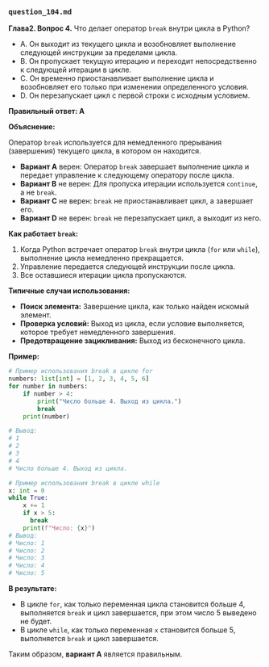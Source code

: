 ### `question_104.md`

**Глава2. Вопрос 4.** Что делает оператор `break` внутри цикла в Python?

- A.  Он выходит из текущего цикла и возобновляет выполнение следующей инструкции за пределами цикла.
- B.  Он пропускает текущую итерацию и переходит непосредственно к следующей итерации в цикле.
- C.  Он временно приостанавливает выполнение цикла и возобновляет его только при изменении определенного условия.
- D.  Он перезапускает цикл с первой строки с исходным условием.

**Правильный ответ: A**

**Объяснение:**

Оператор `break` используется для немедленного прерывания (завершения) текущего цикла, в котором он находится.

*   **Вариант A** верен: Оператор `break` завершает выполнение цикла и передает управление к следующему оператору после цикла.
*   **Вариант B** не верен: Для пропуска итерации используется `continue`, а не `break`.
*   **Вариант C** не верен: `break` не приостанавливает цикл, а завершает его.
*   **Вариант D** не верен:  `break` не перезапускает цикл, а выходит из него.

**Как работает `break`:**

1.  Когда Python встречает оператор `break` внутри цикла (`for` или `while`), выполнение цикла немедленно прекращается.
2.  Управление передается следующей инструкции после цикла.
3.  Все оставшиеся итерации цикла пропускаются.

**Типичные случаи использования:**

*   **Поиск элемента:** Завершение цикла, как только найден искомый элемент.
*   **Проверка условий:** Выход из цикла, если условие выполняется, которое требует немедленного завершения.
*   **Предотвращение зацикливания:** Выход из бесконечного цикла.

**Пример:**

```python
# Пример использования break в цикле for
numbers: list[int] = [1, 2, 3, 4, 5, 6]
for number in numbers:
    if number > 4:
        print("Число больше 4. Выход из цикла.")
        break
    print(number)

# Вывод:
# 1
# 2
# 3
# 4
# Число больше 4. Выход из цикла.

# Пример использования break в цикле while
x: int = 0
while True:
    x += 1
    if x > 5:
      break
    print(f"Число: {x}")
# Вывод:
# Число: 1
# Число: 2
# Число: 3
# Число: 4
# Число: 5
```

**В результате:**
*   В цикле `for`, как только переменная цикла становится больше 4, выполняется `break` и цикл завершается, при этом число 5 выведено не будет.
*   В цикле `while`, как только переменная `x` становится больше 5, выполняется `break` и цикл завершается.

Таким образом, **вариант A** является правильным.
